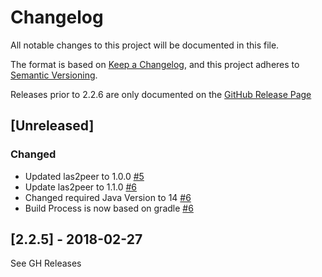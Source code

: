 # Changelog
All notable changes to this project will be documented in this file.

The format is based on [Keep a Changelog](https://keepachangelog.com/en/1.0.0/), and this project adheres
to [Semantic Versioning](https://semver.org/spec/v2.0.0.html).

Releases prior to 2.2.6 are only documented on
the [GitHub Release Page](https://github.com/rwth-acis/las2peer-FileService/releases)

## [Unreleased]

### Changed

- Updated las2peer to 1.0.0 [#5](https://github.com/rwth-acis/las2peer-FileService/pull/5)
- Update las2peer to 1.1.0 [#6](https://github.com/rwth-acis/las2peer-FileService/pull/6)
- Changed required Java Version to 14 [#6](https://github.com/rwth-acis/las2peer-FileService/pull/6)
- Build Process is now based on gradle [#6](https://github.com/rwth-acis/las2peer-FileService/pull/6)

## [2.2.5] - 2018-02-27

See GH Releases
